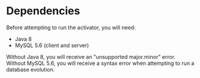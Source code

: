 # Dependencies

Before attempting to run the activator, you will need:

* Java 8
* MySQL 5.6 (client and server)

Without Java 8, you will receive an "unsupported major.minor" error. Without MySQL 5.6, you will receive a syntax error when attempting to run a database evolution.